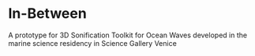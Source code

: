 # In-Between

A prototype for 3D Sonification Toolkit for Ocean Waves developed in the marine science residency in Science Gallery Venice
